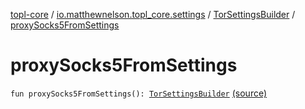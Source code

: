[topl-core](../../index.md) / [io.matthewnelson.topl_core.settings](../index.md) / [TorSettingsBuilder](index.md) / [proxySocks5FromSettings](./proxy-socks5-from-settings.md)

# proxySocks5FromSettings

`fun proxySocks5FromSettings(): `[`TorSettingsBuilder`](index.md) [(source)](https://github.com/05nelsonm/TorOnionProxyLibrary-Android/blob/master/topl-core/src/main/java/io/matthewnelson/topl_core/settings/TorSettingsBuilder.kt#L472)